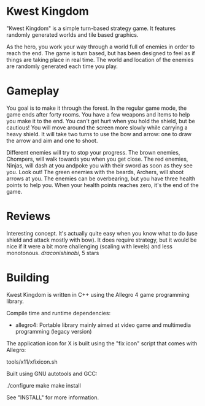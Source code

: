 # Kwest Kingdom

"Kwest Kingdom" is a simple turn-based strategy game. It features randomly generated worlds and tile based graphics.

As the hero, you work your way through a world full of enemies in order to reach the end. The game is turn based, but has been designed to feel as if things are taking place in real time. The world and location of the enemies are randomly generated each time you play.

# Gameplay

You goal is to make it through the forest. In the regular game mode, the game ends after forty rooms. You have a few weapons and items to help you make it to the end. You can't get hurt when you hold the shield, but be cautious! You will move around the screen more slowly while carrying a heavy shield. It will take two turns to use the bow and arrow: one to draw the arrow and aim and one to shoot.

Different enemies will try to stop your progress. The brown enemies, Chompers, will walk towards you when you get close. The red enemies, Ninjas, will dash at you andpoke you with their sword as soon as they see you. Look out! The green enemies with the beards, Archers, will shoot arrows at you. The enemies can be overbearing, but you have three health points to help you. When your health points reaches zero, it's the end of the game.

# Reviews

  Interesting concept. It's actually quite easy when you know what to do (use shield and attack mostly with bow). It does require strategy, but it would be nice if it were a bit more challenging (scaling with levels) and less monotonous. *draconishinobi*, 5 stars

# Building

Kwest Kingdom is written in C++ using the Allegro 4 game programming library.

Compile time and runtime dependencies:

* allegro4: Portable library mainly aimed at video game and multimedia programming (legacy version)

The application icon for X is built using the "fix icon" script that comes with Allegro:

  tools/x11/xfixicon.sh

Built using GNU autotools and GCC:

  ./configure
  make
  make install

See "INSTALL" for more information.
